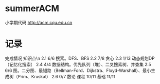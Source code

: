 # summerACM
小学期代码
http://acm.cqu.edu.cn

# 记录
完成情况    知识点\n
2.1  6/6   搜索。DFS、BFS
2.2  7/8   贪心
2.3  1/13  动态规划DP（记忆化搜索）
2.4  4/4   数据结构。优先队列（堆）、二叉搜索树、并查集
2.5  6/6   图。二分图、最短路（Bellman-Ford、Dijkstra、Floyd-Warshall）、最小生成树（Prim、Kruskal）
2.6  0/7   数论
课程 10/11
基础 11/11
